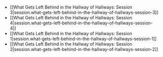 
- [[What Gets Left Behind in the Hallway of Hallways:  Session 3|session.what-gets-left-behind-in-the-hallway-of-hallways-session-3]]
- [[What Gets Left Behind in the Hallway of Hallways:  Session 4|session.what-gets-left-behind-in-the-hallway-of-hallways-session-4]]
- [[What Gets Left Behind in the Hallway of Hallways:  Session 1|session.what-gets-left-behind-in-the-hallway-of-hallways-session-1]]
- [[What Gets Left Behind in the Hallway of Hallways:  Session 2|session.what-gets-left-behind-in-the-hallway-of-hallways-session-2]]
